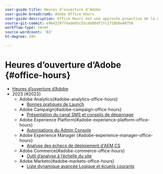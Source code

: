 ```yaml
---
user-guide-title: Heures d’ouverture d’Adobe
user-guide-breadcrumb: Adobe Office Hours
user-guide-description: Office Hours est une approche proactive de la déviation des cas en offrant aux clients des webinaires spécifiques aux solutions.
source-git-commit: e964229774ade93c55cde80df1fc1718b0e48758
workflow-type: tm+mt
source-wordcount: '63'
ht-degree: 20%

---
```



# Heures d’ouverture d’Adobe {#office-hours}

+ [Heures d’ouverture d’Adobe](overview.md)
+ 2023 {#2023}
   + Adobe Analytics{#adobe-analytics-office-hours}
      + [Bonnes pratiques de Launch](2023/launch-best-practices.md)
   + Adobe Campaign{#adobe-campaign-office-hours}
      + [Présentation du canal SMS et conseils de dépannage](2023/ac-sms-channel-overview.md)
   + Adobe Experience Platform{#adobe-experience-platform-office-hours}
      + [Autorisations du Admin Console](2023/aep-admin-console-permissions.md)
   + Adobe Experience Manager   {#adobe-experience-manager-office-hours}
      + [Analyse des échecs de déploiement d&#39;AEM CS](2023/aem-deployment-failures-analysis.md)
   + Adobe Commerce{#adobe-commerce-office-hours}
      + [Outil d’analyse à l’échelle du site](2023/site-wide-analysis-tool.md)
   + Adobe Marketo{#adobe-marketo-office-hours}
      + [Liste dynamique avancée Logique et écueils courants](2023/marketo-common-pitfalls.md)